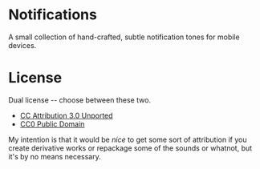 # Notifications

A small collection of hand-crafted, subtle notification tones for mobile devices.

# License

Dual license -- choose between these two.

* [CC Attribution 3.0 Unported](http://creativecommons.org/licenses/by/3.0/)
* [CC0 Public Domain](http://creativecommons.org/publicdomain/mark/1.0/)

My intention is that it would be _nice_ to get some sort of attribution if you create
derivative works or repackage some of the sounds or whatnot, but it's by no means necessary.
